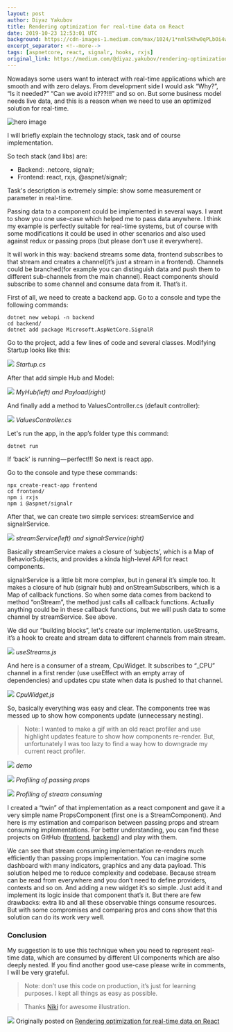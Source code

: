 ```yaml
---
layout: post
author: Diyaz Yakubov
title: Rendering optimization for real-time data on React
date: 2019-10-23 12:53:01 UTC
background: https://cdn-images-1.medium.com/max/1024/1*nmlSKhw0qPLbOi4w1JB5IA.png
excerpt_separator: <!--more-->
tags: [aspnetcore, react, signalr, hooks, rxjs]
original_link: https://medium.com/@diyaz.yakubov/rendering-optimization-for-real-time-data-on-react-5db758951560?source=rss-ce9f85b2b690------2
---
```


Nowadays some users want to interact with real-time applications which are smooth and with zero delays.<!--more--> From development side I would ask “Why?”, “Is it needed?” “Can we avoid it???!!!” and so on. But some business model needs live data, and this is a reason when we need to use an optimized solution for real-time.

![hero image](https://cdn-images-1.medium.com/max/1024/1*nmlSKhw0qPLbOi4w1JB5IA.png)

I will briefly explain the technology stack, task and of course implementation.

So tech stack (and libs)&nbsp;are:

- Backend:&nbsp;.netcore, signalr;
- Frontend: react, rxjs, @aspnet/signalr;

Task's description is extremely simple: show some measurement or parameter in real-time.

Passing data to a component could be implemented in several ways. I want to show you one use-case which helped me to pass data anywhere. I think my example is perfectly suitable for real-time systems, but of course with some modifications it could be used in other scenarios and also used against redux or passing props (but please don’t use it everywhere).

It will work in this way: backend streams some data, frontend subscribes to that stream and creates a channel(it’s just a stream in a frontend). Channels could be branched(for example you can distinguish data and push them to different sub-channels from the main channel). React components should subscribe to some channel and consume data from it. That’s&nbsp;it.

First of all, we need to create a backend app. Go to a console and type the following commands:

    dotnet new webapi -n backend
    cd backend/
    dotnet add package Microsoft.AspNetCore.SignalR

Go to the project, add a few lines of code and several classes. Modifying Startup looks like&nbsp;this:

![](https://cdn-images-1.medium.com/max/738/1*FVCTkJxidOy486E1gxydKQ.png)
_Startup.cs_

After that add simple Hub and&nbsp;Model:

![](https://cdn-images-1.medium.com/max/994/1*M6bgU-Ybuo9R9cN6EpuD9Q.png)
_MyHub(left) and Payload(right)_

And finally add a method to ValuesController.cs (default controller):

![](https://cdn-images-1.medium.com/max/767/1*5qictoAuErR0kPB5orlc0Q.png)
_ValuesController.cs_

Let's run the app, in the app’s folder type this&nbsp;command:

    dotnet run

If ‘back’ is running — perfect!!! So next is react&nbsp;app.

Go to the console and type these commands:

    npx create-react-app frontend
    cd frontend/
    npm i rxjs
    npm i @aspnet/signalr

After that, we can create two simple services: streamService and signalrService.

![](https://cdn-images-1.medium.com/max/1024/1*OBIcVidh-GbEZbaQ8I0Wmw.png)
_streamService(left) and signalrService(right)_

Basically streamService makes a closure of ‘subjects’, which is a Map of BehaviorSubjects, and provides a kinda high-level API for react components.

signalrService is a little bit more complex, but in general it’s simple too. It makes a closure of hub (signalr hub) and onStreamSubscribers, which is a Map of callback functions. So when some data comes from backend to method “onStream”, the method just calls all callback functions. Actually anything could be in these callback functions, but we will push data to some channel by streamService. See&nbsp;above.

We did our “building blocks”, let's create our implementation. useStreams, it’s a hook to create and stream data to different channels from main&nbsp;stream.

![](https://cdn-images-1.medium.com/max/586/1*d5BmSFphvdwDcYPUa8bXRg.png)
_useStreams.js_

And here is a consumer of a stream, CpuWidget. It subscribes to “\_CPU” channel in a first render (use useEffect with an empty array of dependencies) and updates cpu state when data is pushed to that&nbsp;channel.

![](https://cdn-images-1.medium.com/max/665/1*yoRBrJhb-ce3f5E9gEjo3Q.png)
_CpuWidget.js_

So, basically everything was easy and clear. The components tree was messed up to show how components update (unnecessary nesting).

> Note: I wanted to make a gif with an old react profiler and use highlight updates feature to show how components re-render. But, unfortunately I was too lazy to find a way how to downgrade my current react profiler.

![](https://cdn-images-1.medium.com/max/582/1*F3f03QanEewEWJQlVcu5pw.gif)
_demo_

![](https://cdn-images-1.medium.com/max/969/1*bDU2TAsFG38ibFSNOgq7aw.gif)
_Profiling of passing props_

![](https://cdn-images-1.medium.com/max/969/1*2LUxCSPIfv98eZjuekcUeQ.gif)
_Profiling of stream consuming_

I created a “twin” of that implementation as a react component and gave it a very simple name PropsComponent (first one is a StreamComponent). And here is my estimation and comparison between passing props and stream consuming implementations. For better understanding, you can find these projects on GitHub ([frontend](https://github.com/DiyazY/sc-frontend), [backend](https://github.com/DiyazY/sc-backend)) and play with&nbsp;them.

We can see that stream consuming implementation re-renders much efficiently than passing props implementation. You can imagine some dashboard with many indicators, graphics and any data payload. This solution helped me to reduce complexity and codebase. Because stream can be read from everywhere and you don’t need to define providers, contexts and so on. And adding a new widget it’s so simple. Just add it and implement its logic inside that component that’s it. But there are few drawbacks: extra lib and all these observable things consume resources. But with some compromises and comparing pros and cons show that this solution can do its work very&nbsp;well.

### **Conclusion**

My suggestion is to use this technique when you need to represent real-time data, which are consumed by different UI components which are also deeply nested. If you find another good use-case please write in comments, I will be very grateful.

> Note: don’t use this code on production, it’s just for learning purposes. I kept all things as easy as possible.

> Thanks [Niki](https://medium.com/@nikitagavrilenko) for awesome illustration.

 ![](https://medium.com/_/stat?event=post.clientViewed&referrerSource=full_rss&postId=5db758951560)
Originally posted on [Rendering optimization for real-time data on React](https://medium.com/@diyaz.yakubov/rendering-optimization-for-real-time-data-on-react-5db758951560?source=rss-ce9f85b2b690------2)